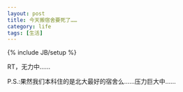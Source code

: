 ```yaml
---
layout: post
title: 今天搬宿舍要死了……
category: life
tags: [生活]
---
```

{% include JB/setup %}

RT，无力中……

P.S.:果然我们本科住的是北大最好的宿舍么……压力巨大中……

